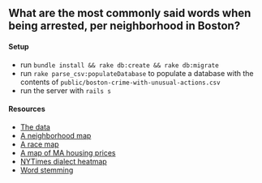 ## What are the most commonly said words when being arrested, per neighborhood in Boston?

#### Setup
* run `bundle install && rake db:create && rake db:migrate`
* run `rake parse_csv:populateDatabase` to populate a database with the contents of `public/boston-crime-with-unusual-actions.csv`
* run the server with `rails s`

#### Resources
- [The data](https://data.cityofboston.gov/Public-Safety/Crime-Incident-Reports/7cdf-6fgx)
- [A neighborhood map](http://bostonography.com/2013/neighborhoods-as-seen-by-the-people/)
- [A race map](http://bostonography.com/2012/blue-and-bluer-massachusetts-and-boston-2012/)
- [A map of MA housing prices](http://www.bostonglobe.com/business/2013/08/31/buyers-beware/tBP1ddHScxftFeBL8TDvLP/igraphic.html)
- [NYTimes dialect heatmap](http://www.nytimes.com/interactive/2013/12/20/sunday-review/dialect-quiz-map.html)
- [Word stemming](http://en.wikipedia.org/wiki/Stemming)
